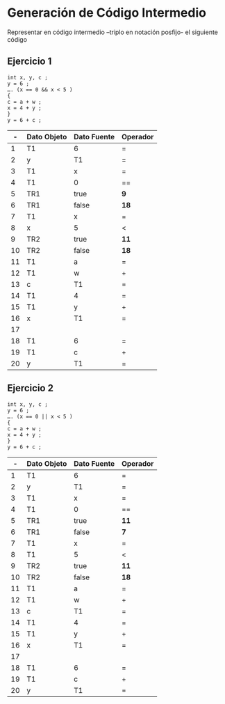 # Generación de Código Intermedio

Representar en código intermedio –triplo en notación posfijo- el siguiente código
## Ejercicio 1
```
int x, y, c ;
y = 6 ;
…. (x == 0 && x < 5 )
{
c = a + w ;
x = 4 + y ;
}
y = 6 + c ;
```


-| Dato Objeto | Dato Fuente|Operador 
-|-|-|-
1| T1 | 6 | =
2| y | T1 | =
3| T1 | x | =
4| T1 | 0 | ==
5| TR1 | true|**9**
6| TR1 | false| **18**
7|T1 | x | =
8| x | 5 | <
9| TR2 | true | **11**
10| TR2 | false | **18**
11| T1 | a | =
12| T1| w | +
13|c | T1 | =
14| T1 | 4 |=
15 |T1 | y | +
16| x | T1 |=
17|
18|T1|6|=
19|T1|c|+
20|y|T1|=

## Ejercicio 2

```
int x, y, c ;
y = 6 ;
…. (x == 0 || x < 5 )
{
c = a + w ;
x = 4 + y ;
}
y = 6 + c ;
```

-| Dato Objeto | Dato Fuente|Operador 
-|-|-|-
1|T1|6|=
2|y|T1|=
3|T1|x | =
4|T1|0|==
5|TR1| true|**11**
6|TR1| false|**7**
7|T1|x|=
8|T1|5|<
9|TR2|true|**11**
10|TR2|false|**18**
11|T1|a|=
12|T1|w|+
13|c|T1|=
14|T1|4|=
15|T1|y|+
16|x|T1|=
17|
18|T1|6|=
19|T1|c|+
20|y|T1|=

